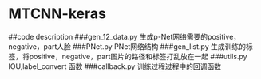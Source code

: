 # MTCNN-keras
##code description
###gen_12_data.py
生成p-Net网络需要的positive，negative，part人脸
###PNet.py
PNet网络结构
###gen_list.py
生成训练的标签，将positive，negative，part图片的路径和标签打乱放在一起
###utils.py
IOU,label_convert 函数
###callback.py
训练过程过程中的回调函数
